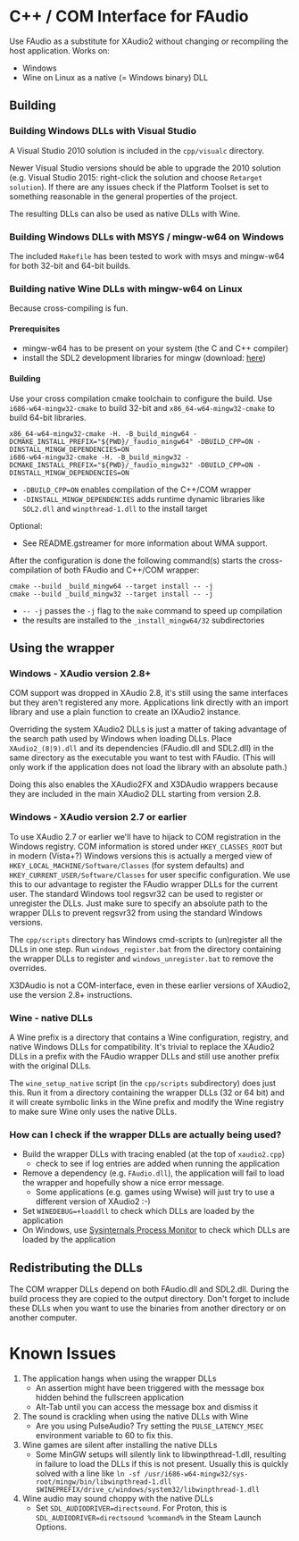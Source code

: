 # C++ / COM Interface for FAudio
Use FAudio as a substitute for XAudio2 without changing or recompiling the host application.
Works on:
- Windows
- Wine on Linux as a native (= Windows binary) DLL

## Building

### Building Windows DLLs with Visual Studio
A Visual Studio 2010 solution is included in the `cpp/visualc` directory.

Newer Visual Studio versions should be able to upgrade the 2010 solution (e.g. Visual Studio 2015: right-click the solution and choose `Retarget solution`). If there are any issues check if the Platform Toolset is set to something reasonable in the general properties of the project.

The resulting DLLs can also be used as native DLLs with Wine.

### Building Windows DLLs with MSYS / mingw-w64 on Windows
The included `Makefile` has been tested to work with msys and mingw-w64 for both 32-bit and 64-bit builds.

### Building native Wine DLLs with mingw-w64 on Linux
Because cross-compiling is fun.

#### Prerequisites
- mingw-w64 has to be present on your system (the C and C++ compiler)
- install the SDL2 development libraries for mingw (download: [here](http://libsdl.org/download-2.0.php))

#### Building
Use your cross compilation cmake toolchain to configure the build. Use `i686-w64-mingw32-cmake` to build 32-bit and `x86_64-w64-mingw32-cmake` to build 64-bit libraries.
```
x86_64-w64-mingw32-cmake -H. -B_build_mingw64 -DCMAKE_INSTALL_PREFIX="${PWD}/_faudio_mingw64" -DBUILD_CPP=ON -DINSTALL_MINGW_DEPENDENCIES=ON
i686-w64-mingw32-cmake -H. -B_build_mingw32 -DCMAKE_INSTALL_PREFIX="${PWD}/_faudio_mingw32" -DBUILD_CPP=ON -DINSTALL_MINGW_DEPENDENCIES=ON
```
- `-DBUILD_CPP=ON` enables compilation of the C++/COM wrapper
- `-DINSTALL_MINGW_DEPENDENCIES` adds runtime dynamic libraries like `SDL2.dll` and `winpthread-1.dll` to the install target

Optional:

- See README.gstreamer for more information about WMA support.

After the configuration is done the following command(s) starts the cross-compilation of both FAudio and C++/COM wrapper:
```
cmake --build _build_mingw64 --target install -- -j
cmake --build _build_mingw32 --target install -- -j
```

- `-- -j` passes the `-j` flag to the `make` command to speed up compilation
- the results are installed to the `_install_mingw64/32` subdirectories


## Using the wrapper

### Windows - XAudio version 2.8+
COM support was dropped in XAudio 2.8, it's still using the same interfaces but they aren't registered any more. Applications link directly with an import library and use a plain function to create an IXAudio2 instance.

Overriding the system XAudio2 DLLs is just a matter of taking advantage of the search path used by Windows when loading DLLs. Place `XAudio2_(8|9).dll` and its dependencies (FAudio.dll and SDL2.dll) in the same directory as the executable you want to test with FAudio. (This will only work if the application does not load the library with an absolute path.)

Doing this also enables the XAudio2FX and X3DAudio wrappers because they are included in the main XAudio2 DLL starting from version 2.8.

### Windows - XAudio version 2.7 or earlier
To use XAudio 2.7 or earlier we'll have to hijack to COM registration in the Windows registry. COM information is stored under `HKEY_CLASSES_ROOT` but in modern (Vista+?) Windows versions this is actually a merged view of `HKEY_LOCAL_MACHINE/Software/Classes` (for system defaults) and `HKEY_CURRENT_USER/Software/Classes` for user specific configuration. We use this to our advantage to register the FAudio wrapper DLLs for the current user. The standard Windows tool regsvr32 can be used to register or unregister the DLLs. Just make sure to specify an absolute path to the wrapper DLLs to prevent regsvr32 from using the standard Windows versions.

The `cpp/scripts` directory has Windows cmd-scripts to (un)register all the DLLs in one step. Run `windows_register.bat` from the directory containing the wrapper DLLs to register and `windows_unregister.bat` to remove the overrides.

X3DAudio is not a COM-interface, even in these earlier versions of XAudio2, use the version 2.8+ instructions.

### Wine - native DLLs
A Wine prefix is a directory that contains a Wine configuration, registry, and native Windows DLLs for compatibility. It's trivial to replace the XAudio2 DLLs in a prefix with the FAudio wrapper DLLs and still use another prefix with the original DLLs.

The `wine_setup_native` script (in the `cpp/scripts` subdirectory) does just this. Run it from a directory containing the wrapper DLLs (32 or 64 bit) and it will create symbolic links in the Wine prefix and modify the Wine registry to make sure Wine only uses the native DLLs.

### How can I check if the wrapper DLLs are actually being used?
- Build the wrapper DLLs with tracing enabled (at the top of `xaudio2.cpp`)
    - check to see if log entries are added when running the application
- Remove a dependency (e.g. `FAudio.dll`), the application will fail to load the wrapper and hopefully show a nice error message.
    - Some applications (e.g. games using Wwise) will just try to use a different version of XAudio2 :-)
- Set `WINEDEBUG=+loaddll` to check which DLLs are loaded by the application
- On Windows, use [Sysinternals Process Monitor](https://docs.microsoft.com/en-us/sysinternals/downloads/procmon) to check which DLLs are loaded by the application

## Redistributing the DLLs
The COM wrapper DLLs depend on both FAudio.dll and SDL2.dll. During the build process they are copied to the output directory. Don't forget to include these DLLs when you want to use the binaries from another directory or on another computer.

# Known Issues
1. The application hangs when using the wrapper DLLs
    - An assertion might have been triggered with the message box hidden behind the fullscreen application
    - Alt-Tab until you can access the message box and dismiss it
2. The sound is crackling when using the native DLLs with Wine
    - Are you using PulseAudio? Try setting the `PULSE_LATENCY_MSEC` environment variable to 60 to fix this.
3. Wine games are silent after installing the native DLLs
    - Some MinGW setups will silently link to libwinpthread-1.dll, resulting in failure to load the DLLs if this is not present. Usually this is quickly solved with a line like `ln -sf /usr/i686-w64-mingw32/sys-root/mingw/bin/libwinpthread-1.dll $WINEPREFIX/drive_c/windows/system32/libwinpthread-1.dll`
4. Wine audio may sound choppy with the native DLLs
    - Set `SDL_AUDIODRIVER=directsound`. For Proton, this is `SDL_AUDIODRIVER=directsound %command%` in the Steam Launch Options.
